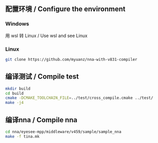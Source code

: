 ## 配置环境 / Configure the environment
### Windows
用 wsl 转 Linux / Use wsl and see Linux
### Linux
```bash
git clone https://github.com/myuanz/nna-with-v831-compiler
```

## 编译测试 / Compile test
```bash
mkdir build
cd build 
cmake -DCMAKE_TOOLCHAIN_FILE=../test/cross_compile.cmake ../test/
make -j4
```

## 编译nna / Compile nna
```bash
cd nna/eyesee-mpp/middleware/v459/sample/sample_nna
make -f tina.mk
```